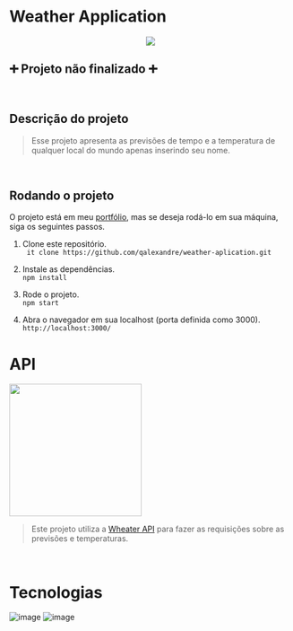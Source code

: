 # Weather Application

<p align='center'> <img src='https://images.unsplash.com/photo-1561583534-09e822ba83ba?ixlib=rb-1.2.1&ixid=MnwxMjA3fDB8MHxwaG90by1wYWdlfHx8fGVufDB8fHx8&auto=format&fit=crop&w=1474&q=80'></p>

## :heavy_plus_sign: Projeto não finalizado :heavy_plus_sign:

<br>

## Descrição do projeto
>Esse projeto apresenta as previsões de tempo e a temperatura de qualquer local do mundo apenas inserindo seu nome.

<br>

## Rodando o projeto

O projeto está em meu [portfólio](link_portfólio), mas se deseja rodá-lo em sua máquina, siga os seguintes passos.

1. Clone este repositório. <br>
``` it clone https://github.com/qalexandre/weather-aplication.git``` 

2. Instale as dependências. <br>
```npm install```

3. Rode o projeto. <br>
```npm start```

4. Abra o navegador em sua localhost (porta definida como 3000).<br>
```http://localhost:3000/```

# API
<a href='https://www.weatherapi.com/'>
<img width='236px' src='https://blog.weatherapi.com/wp-content/uploads/2020/02/cropped-Asset-62-1.png'>
</a>
<br>


>Este projeto utiliza a [Wheater API](https://www.weatherapi.com/) para fazer as requisições sobre as previsões e temperaturas.
 <br>

# Tecnologias

![image](https://img.shields.io/badge/JavaScript-F7DF1E?style=for-the-badge&logo=javascript&logoColor=black)
![image](https://img.shields.io/badge/React-20232A?style=for-the-badge&logo=react&logoColor=61DAFB)

#